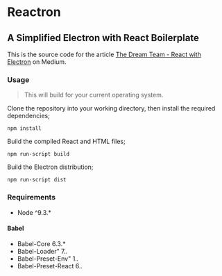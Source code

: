 # Reactron
## A Simplified Electron with React Boilerplate

This is the source code for the article [The Dream Team - React with Electron](https://medium.com/@mitchpierias/the-dream-team-react-with-electron-c808ecb5b55e) on Medium.

### Usage
> This will build for your current operating system.

Clone the repository into your working directory, then install the required dependencies;
```
npm install
```

Build the compiled React and HTML files;
```
npm run-script build
```

Build the Electron distribution;
```
npm run-script dist
```

### Requirements
- Node ^9.3.*

#### Babel
- Babel-Core 6.3.*
- Babel-Loader" 7.*.*
- Babel-Preset-Env" 1.*.*
- Babel-Preset-React 6.*.*
